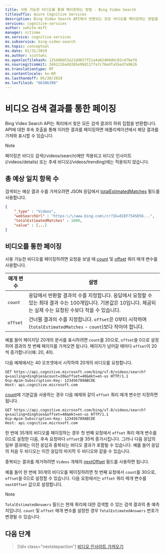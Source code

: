 ```yaml
---
title: 사용 가능한 비디오를 통해 페이징하는 방법 - Bing Video Search
titlesuffix: Azure Cognitive Services
description: Bing Video Search API에서 반환되는 모든 비디오를 페이징하는 방법을 알아봅니다.
services: cognitive-services
author: swhite-msft
manager: nitinme
ms.service: cognitive-services
ms.subservice: bing-video-search
ms.topic: conceptual
ms.date: 01/31/2019
ms.author: scottwhi
ms.openlocfilehash: 12549bb53a21dd657f51a4a02460ddc82c47bef8
ms.sourcegitcommit: 3d4121badd265e99d1177a7c78edfa55ed7a9626
ms.translationtype: MT
ms.contentlocale: ko-KR
ms.lasthandoff: 05/30/2019
ms.locfileid: "66386398"
---
```

# <a name="paging-through-video-search-results"></a>비디오 검색 결과를 통한 페이징

Bing Video Search API는 쿼리에서 찾은 모든 검색 결과의 하위 집합을 반환합니다. API에 대한 후속 호출을 통해 이러한 결과를 페이징하면 애플리케이션에서 해당 결과를 가져와 표시할 수 있습니다.

> [!NOTE]
> 페이징은 비디오 검색(/videos/search)에만 적용되고 비디오 인사이트(/videos/details) 또는 추세 비디오(/videos/trending)에는 적용되지 않습니다.

## <a name="total-estimated-matches"></a>총 예상 일치 항목 수

검색되는 예상 결과 수를 가져오려면 JSON 응답에서 [ totalEstimatedMatches](https://docs.microsoft.com/rest/api/cognitiveservices-bingsearch/bing-video-api-v7-reference#videos-totalestimatedmatches) 필드를 사용합니다.   
  
```json  
{
    "_type" : "Videos",
    "webSearchUrl" : "https:\/\/www.bing.com\/cr?IG=81EF7545D56...",
    "totalEstimatedMatches" : 1000,
    "value" : [...]
}  
```  
  
## <a name="paging-through-videos"></a>비디오를 통한 페이징

사용 가능한 비디오를 페이징하려면 요청을 보낼 때 [count](https://docs.microsoft.com/rest/api/cognitiveservices-bingsearch/bing-video-api-v7-reference#count) 및 [offset](https://docs.microsoft.com/rest/api/cognitiveservices-bingsearch/bing-video-api-v7-reference#offset) 쿼리 매개 변수를 사용합니다.  
  

|매개 변수  |설명  |
|---------|---------|
|`count`     | 응답에서 반환할 결과의 수를 지정합니다. 응답에서 요청할 수 있는 최대 결과 수는 100개입니다. 기본값은 10입니다. 제공되는 실제 수는 요청된 수보다 작을 수 있습니다.        |
|`offset`     | 건너뛸 결과의 수를 지정합니다. `offset`은 0부터 시작하며 (`totalEstimatedMatches` - `count`)보다 작아야 합니다.          |

예를 들어 페이지당 20개의 문서를 표시하려면 `count`를 20으로, `offset`을 0으로 설정하여 결과의 첫 번째 페이지를 가져오면 됩니다. 페이지가 넘어갈 때마다 `offset`이 20씩 증가합니다(예: 20, 40).  
  
다음 예제에서는 40 오프셋에서 시작하여 20개의 비디오를 요청합니다.  
  
```cURL  
GET https://api.cognitive.microsoft.com/bing/v7.0/videos/search?q=sailing+dinghies&count=20&offset=40&mkt=en-us HTTP/1.1  
Ocp-Apim-Subscription-Key: 123456789ABCDE  
Host: api.cognitive.microsoft.com  
```  

[count](https://docs.microsoft.com/rest/api/cognitiveservices-bingsearch/bing-video-api-v7-reference#count)에 기본값을 사용하는 경우 다음 예제와 같이 `offset` 쿼리 매개 변수만 지정하면 됩니다.  
  
```cURL  
GET https://api.cognitive.microsoft.com/bing/v7.0/videos/search?q=sailing+dinghies&offset=40&mkt=en-us HTTP/1.1  
Ocp-Apim-Subscription-Key: 123456789ABCDE  
Host: api.cognitive.microsoft.com  
```  

한 번에 35개의 비디오를 페이징하는 경우 첫 번째 요청에서 `offset` 쿼리 매개 변수를 0으로 설정한 다음, 후속 요청마다 `offset`을 35씩 증가시킵니다. 그러나 다음 응답의 일부 결과에는 이전 응답과 중복되는 비디오 결과가 포함될 수 있습니다. 예를 들어 응답의 처음 두 비디오는 이전 응답의 마지막 두 비디오와 같을 수 있습니다.

중복되는 결과를 제거하려면 `Videos` 개체의 [nextOffset](https://docs.microsoft.com/rest/api/cognitiveservices-bingsearch/bing-video-api-v7-reference#videos-nextoffset) 필드를 사용하면 됩니다.

예를 들어 한 번에 30개의 비디오를 페이징하려면 첫 번째 요청에서 `count`를 30으로, `offset`을 0으로 설정할 수 있습니다. 다음 요청에서는 `offset` 쿼리 매개 변수를 `nextOffset` 값으로 설정합니다.

> [!NOTE]
> `TotalEstimatedAnswers` 필드는 현재 쿼리에 대한 검색할 수 있는 검색 결과의 총 예측치입니다.  `count` 및 `offset` 매개 변수를 설정한 경우 `TotalEstimatedAnswers` 번호가 변경될 수 있습니다. 
  
## <a name="next-steps"></a>다음 단계

> [!div class="nextstepaction"]
> [비디오 인사이트 가져오기](video-insights.md)
